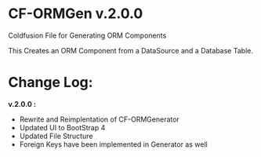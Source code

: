 CF-ORMGen v.2.0.0
=========

Coldfusion File for Generating ORM Components

This Creates an ORM Component from a DataSource and a Database Table.

Change Log:
==========
**v.2.0.0 :** 
* Rewrite and Reimplentation of CF-ORMGenerator
* Updated UI to BootStrap 4
* Updated File Structure
* Foreign Keys have been implemented in Generator as well
   

 
